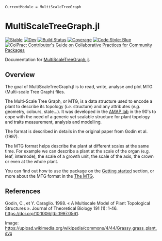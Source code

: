 ```@meta
CurrentModule = MultiScaleTreeGraph
```

# MultiScaleTreeGraph.jl

[![Stable](https://img.shields.io/badge/docs-stable-blue.svg)](https://VEZY.github.io/MultiScaleTreeGraph.jl/stable)
[![Dev](https://img.shields.io/badge/docs-dev-blue.svg)](https://VEZY.github.io/MultiScaleTreeGraph.jl/dev)
[![Build Status](https://github.com/VEZY/MultiScaleTreeGraph.jl/workflows/CI/badge.svg)](https://github.com/VEZY/MultiScaleTreeGraph.jl/actions)
[![Coverage](https://codecov.io/gh/VEZY/MultiScaleTreeGraph.jl/branch/master/graph/badge.svg)](https://codecov.io/gh/VEZY/MultiScaleTreeGraph.jl)
[![Code Style: Blue](https://img.shields.io/badge/code%20style-blue-4495d1.svg)](https://github.com/invenia/BlueStyle)
[![ColPrac: Contributor's Guide on Collaborative Practices for Community Packages](https://img.shields.io/badge/ColPrac-Contributor's%20Guide-blueviolet)](https://github.com/SciML/ColPrac)

Documentation for [MultiScaleTreeGraph.jl](https://github.com/VEZY/MultiScaleTreeGraph.jl).

## Overview

The goal of MultiScaleTreeGraph.jl is to read, write, analyse and plot MTG (Multi-scale Tree Graph) files.

The Multi-Scale Tree Graph, or MTG, is a data structure used to encode a plant to describe its topology (*i.e.* structure) and any attributes (*e.g.* geometry, colours, state...). It was developed in the [AMAP lab](https://amap.cirad.fr/) in the 90's to cope with the need of a generic yet scalable structure for plant topology and traits measurement, analysis and modelling.

The format is described in details in the original paper from Godin et al. (1997).

The MTG format helps describe the plant at different scales at the same time. For example we can describe a plant at the scale of the organ (e.g. leaf, internode), the scale of a growth unit, the scale of the axis, the crown or even at the whole plant.

You can find out how to use the package on the [Getting started](@ref) section, or more about the MTG format in the [The MTG](@ref).

## References

Godin, C., et Y. Caraglio. 1998. « A Multiscale Model of Plant Topological Structures ». Journal of Theoretical Biology 191 (1): 1‑46. https://doi.org/10.1006/jtbi.1997.0561.

Image: https://upload.wikimedia.org/wikipedia/commons/4/44/Grassy_grass_plant.svg
